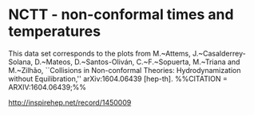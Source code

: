 # NCTT - non-conformal times and temperatures

This data set corresponds to the plots from
M.~Attems, J.~Casalderrey-Solana, D.~Mateos, D.~Santos-Oliván, C.~F.~Sopuerta, M.~Triana and M.~Zilhão,
  ``Collisions in Non-conformal Theories: Hydrodynamization without Equilibration,''
  arXiv:1604.06439 [hep-th].
  %%CITATION = ARXIV:1604.06439;%%

http://inspirehep.net/record/1450009

